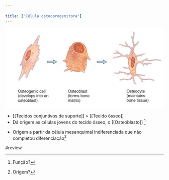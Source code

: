 ```yaml
---

title: ["Célula osteoprogenitora"]
---
```

![Pasted image 20210415123222.png](Pasted%20image%2020210415123222.png)
+ [[Tecidos conjuntivos de suporte]] > [[Tecido ósseo]] 
+ Dá origem as células jovens do tecido ósseo, o [[Osteoblasto]] [^861305]

[^861305]: Função?

+ Origem a partir da célula mesenquimal indiferenciada que não completou diferenciação[^160488]

[^160488]: Origem?

#review 
